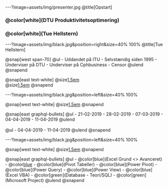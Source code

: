 ---?image=assets/img/presenter.jpg
@title[Opstart]

### @color[white](DTU Produktivitetsoptimering)
### @color[white](Tue Hellstern)

---?image=assets/img/black.jpg&position=right&size=40% 100%
@title[Tue Hellstern]

@snap[west span-70]
    @ul[](false)
      - Uddandet på ITU
      - Selvstændig siden 1995
      - Underviser på DTU
      - Underviser på Cphbusiness
      - Censor
    @ulend
@snapend

@snap[east text-white]
  @size[1.5em](Tue) <br>
   @size[1.5em](Hellstern)
@snapend

---?image=assets/img/black.jpg&position=left&size=40% 100%

@snap[west text-white]
  @size[1.5em](Datoer)
@snapend

@snap[east graphql-bullets]
    @ul[](false)
        - 21-02-2019
        - 28-02-2019
        - 07-03-2019
        - 04-04-2019
        - 11-04-2019
    @ulend
    <br><br>
    @ul[](false)
        - 04-04-2019
        - 11-04-2019
    @ulend
@snapend

---?image=assets/img/black.jpg&position=left&size=40% 100%

@snap[west text-white]
  @size[1.5em](Indhold)
@snapend

@snap[east graphql-bullets]
    @ul[](false)
        - @color[blue](Excel Grund <> Avanceret)
        - @color[blue](Tabeller)
        - @color[blue](Pivot Tabeller)
        - @color[blue](Power Pivot)
        - @color[blue](Power Query)
        - @color[blue](Power View)
        - @color[blue](Excel VBA)
        - @color[green](Database - Teori/SQL)
        - @color[green](Microsoft Project)
    @ulend
@snapend



